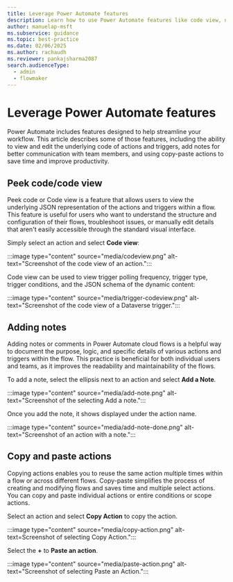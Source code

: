 ```yaml
---
title: Leverage Power Automate features
description: Learn how to use Power Automate features like code view, notes, and copy and paste actions to streamline your workflow creation process.
author: manuelap-msft
ms.subservice: guidance
ms.topic: best-practice
ms.date: 02/06/2025
ms.author: rachaudh
ms.reviewer: pankajsharma2087
search.audienceType: 
  - admin
  - flowmaker
---
```


# Leverage Power Automate features

Power Automate includes features designed to help streamline your workflow. This article describes some of those features, including the ability to view and edit the underlying code of actions and triggers, add notes for better communication with team members, and using copy-paste actions to save time and improve productivity.

## Peek code/code view

Peek code or Code view is a feature that allows users to view the underlying JSON representation of the actions and triggers within a flow. This feature is useful for users who want to understand the structure and configuration of their flows, troubleshoot issues, or manually edit details that aren't easily accessible through the standard visual interface. 

Simply select an action and select **Code view**:

:::image type="content" source="media/codeview.png" alt-text="Screenshot of the code view of an action.":::

Code view can be used to view trigger polling frequency, trigger type, trigger conditions, and the JSON schema of the dynamic content:

:::image type="content" source="media/trigger-codeview.png" alt-text="Screenshot of the code view of a Dataverse trigger.":::

## Adding notes

Adding notes or comments in Power Automate cloud flows is a helpful way to document the purpose, logic, and specific details of various actions and triggers within the flow. This practice is beneficial for both individual users and teams, as it improves the readability and maintainability of the flows.

To add a note, select the ellipsis next to an action and select **Add a Note**.

:::image type="content" source="media/add-note.png" alt-text="Screenshot of the selecting Add a note.":::

Once you add the note, it shows displayed under the action name.

:::image type="content" source="media/add-note-done.png" alt-text="Screenshot of an action with a note.":::

## Copy and paste actions

Copying actions enables you to reuse the same action multiple times within a flow or across different flows. Copy-paste simplifies the process of creating and modifying flows and saves time and multiple select actions. You can copy and paste individual actions or entire conditions or scope actions. 

Select an action and select **Copy Action** to copy the action.

:::image type="content" source="media/copy-action.png" alt-text=Screenshot of selecting Copy Action.":::

Select the **+** to **Paste an action**.

:::image type="content" source="media/paste-action.png" alt-text="Screenshot of selecting Paste an Action.":::

